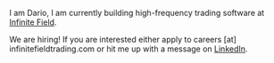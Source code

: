 I am Dario, I am currently building high-frequency trading software at [Infinite Field](https://infinitefieldtrading.com).

We are hiring! If you are interested either apply to careers [at] infinitefieldtrading.com or hit me up with a message on [LinkedIn](https://www.linkedin.com/in/dgrr/).
